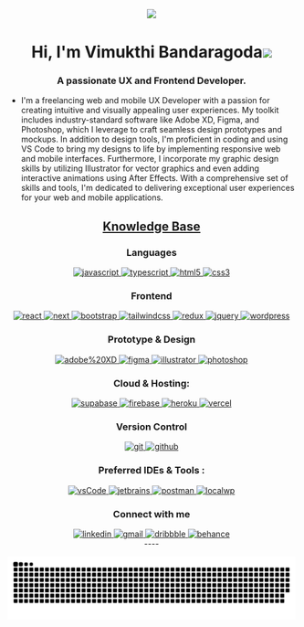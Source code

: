 <p align="center">
  <img
    style="width: 8rem; height: auto"
    src="https://cdn.dribbble.com/users/1787323/screenshots/10091971/media/d43c019bfeff34be8816481e843ea8c1.png"
  />
</p>

<h1 align="center">
  Hi, I'm Vimukthi Bandaragoda<img
    width="30px"
    src="https://raw.githubusercontent.com/iampavangandhi/iampavangandhi/master/gifs/Hi.gif"
  />
</h1>
<h3 font-size="20" align="center">A passionate UX and Frontend Developer.</h3>

- I'm a freelancing web and mobile UX Developer with a passion for creating intuitive and visually appealing user experiences. My toolkit includes industry-standard software like Adobe XD, Figma, and Photoshop, which I leverage to craft seamless design prototypes and mockups. In addition to design tools, I'm proficient in coding and using VS Code to bring my designs to life by implementing responsive web and mobile interfaces. Furthermore, I incorporate my graphic design skills by utilizing Illustrator for vector graphics and even adding interactive animations using After Effects. With a comprehensive set of skills and tools, I'm dedicated to delivering exceptional user experiences for your web and mobile applications.

<h2 align="center">
  <u><b>Knowledge Base</b></u>
</h2>

<h3 align="center">Languages</h3>
<p align="center">
  <a
    href="https://developer.mozilla.org/en-US/docs/Web/JavaScript"
    target="_blank"
  >
    <img
      src="https://img.shields.io/badge/Javascript-F7DF1E.svg?style=for-the-badge&logo=javascript&logoColor=black"
      alt="javascript"
    />
  </a>
  <a href="https://www.typescriptlang.org/" target="_blank">
    <img
      src="https://img.shields.io/badge/typescript-3178C6.svg?style=for-the-badge&logo=typescript&logoColor=white"
      alt="typescript"
    />
  </a>
  <a href="https://www.w3.org/html/" target="_blank">
    <img
      src="https://img.shields.io/badge/html-E34F26.svg?style=for-the-badge&logo=html5&logoColor=white"
      alt="html5"
    />
  </a>
  <a href="https://www.w3schools.com/css/" target="_blank">
    <img
      src="https://img.shields.io/badge/css-1572B6.svg?style=for-the-badge&logo=css3&logoColor=white"
      alt="css3"
    />
  </a>
</p>

<h3 align="center">Frontend</h3>
<p align="center">
   <a href="https://reactjs.org/" target="_blank">
    <img
      src="https://img.shields.io/badge/reactjs-61DAFB.svg?style=for-the-badge&logo=react&logoColor=black"
      alt="react"
    />
  </a>
   <a href="https://nextjs.org/" target="_blank">
    <img
      src="https://img.shields.io/badge/nextjs-000000.svg?style=for-the-badge&logo=next&logoColor=white"
      alt="next"
    />
  </a>
  <a href="https://getbootstrap.com" target="_blank">
    <img
      src="https://img.shields.io/badge/bootstrap-7952B3.svg?style=for-the-badge&logo=bootstrap&logoColor=white"
      alt="bootstrap"
    />
  </a>
  <a href="https://tailwindcss.com/" target="_blank">
    <img
      src="https://img.shields.io/badge/tailwindcss-07B0CE.svg?style=for-the-badge&logo=tailwindcss&logoColor=white"
      alt="tailwindcss"
    />
  </a>
  <a href="https://redux.js.org" target="_blank">
    <img
      src="https://img.shields.io/badge/redux-764ABC.svg?style=for-the-badge&logo=redux&logoColor=white"
      alt="redux"
    />
  </a>
  <a href="https://jquery.com/" target="_blank">
    <img
      src="https://img.shields.io/badge/jquery-0769AD.svg?style=for-the-badge&logo=jquery&logoColor=white"
      alt="jquery"
    />
  </a>
  <a href="https://wordpress.org/" target="_blank">
    <img
      src="https://img.shields.io/badge/wordpress-3858E9.svg?style=for-the-badge&logo=wordpress&logoColor=white"
      alt="wordpress"
    />
  </a>
</p>

<h3 align="center">Prototype & Design</h3>
<p align="center">
  <a href="https://helpx.adobe.com/xd/get-started.html" target="_blank">
    <img
      src="https://img.shields.io/badge/adobe%20XD-4D093D.svg?style=for-the-badge&logo=adobeXD&logoColor=white"
      alt="adobe%20XD"
    />
  </a>
  <a href="https://www.figma.com/" target="_blank">
    <img
      src="https://img.shields.io/badge/figma-EB5124.svg?style=for-the-badge&logo=figma&logoColor=white"
      alt="figma"
    />
  </a>
  <a href="https://www.adobe.com/products/illustrator.html" target="_blank">
    <img
      src="https://img.shields.io/badge/illustrator-310000.svg?style=for-the-badge&logo=adobeIllustrator&logoColor=FC9800"
      alt="illustrator"
    />
  </a>
  <a href="https://www.adobe.com/products/photoshop.html" target="_blank">
    <img
      src="https://img.shields.io/badge/photoshop-001D34.svg?style=for-the-badge&logo=adobePhotoshop&logoColor=2FA3F7"
      alt="photoshop"
    />
  </a>
</p>

<h3 align="center">Cloud & Hosting:</h3>
<p align="center">
  <a href="https://supabase.com/" target="_blank">
    <img
      src="https://img.shields.io/badge/supabase-3ECF90.svg?style=for-the-badge&logo=supabase&logoColor=white"
      alt="supabase"
    />
  </a>
  <a href="https://firebase.google.com/" target="_blank">
    <img
      src="https://img.shields.io/badge/firebase-FFCA28.svg?style=for-the-badge&logo=firebase&logoColor=black"
      alt="firebase"
    />
  </a>
  <a href="https://heroku.com" target="_blank">
    <img
      src="https://img.shields.io/badge/heroku-430098.svg?style=for-the-badge&logo=heroku&logoColor=white"
      alt="heroku"
    />
  </a>
  <a href="https://vercel.com" target="_blank">
    <img
      src="https://img.shields.io/badge/vercel-000000.svg?style=for-the-badge&logo=vercel&logoColor=white"
      alt="vercel"
    />
  </a>
</p>

<h3 align="center">Version Control</h3>
<p align="center">
  <a href="https://git-scm.com/" target="_blank">
    <img
      src="https://img.shields.io/badge/git-F05032.svg?style=for-the-badge&logo=git&logoColor=white"
      alt="git"
    />
  </a>
  <a href="https://github.com/vbandaragoda" target="_blank">
    <img
      src="https://img.shields.io/badge/github-181717.svg?style=for-the-badge&logo=github&logoColor=white"
      alt="github"
    />
  </a>
</p>

<h3 align="center">Preferred IDEs & Tools :</h3>
<p align="center">
  <a href="https://code.visualstudio.com/" target="_blank">
    <img
      src="https://img.shields.io/badge/vscode-007ACC.svg?style=for-the-badge&logo=visualstudiocode&logoColor=white"
      alt="vsCode"
    />
  </a>
  <a href="https://www.jetbrains.com/" target="_blank">
    <img
      src="https://img.shields.io/badge/jetbrains%20IDE-000000.svg?style=for-the-badge&logo=jetbrains&logoColor=white"
      alt="jetbrains"
    />
  </a>
  <a href="https://postman.com" target="_blank">
    <img
      src="https://img.shields.io/badge/postman-FF6C37.svg?style=for-the-badge&logo=postman&logoColor=white"
      alt="postman"
    />
  </a>
  <a href="https://localwp.com/" target="_blank">
    <img
      src="https://img.shields.io/badge/local-51BB7B.svg?style=for-the-badge&logo=local&logoColor=white"
      alt="localwp"
    />
  </a>
</p>



<h3 align="center">Connect with me</h3>

<div style="margin-top: 10px" align="center">
  <div>
    <a href="https://www.linkedin.com/in/vimukthi-bandaragoda-2955641a7/" target="_blank">
      <img
        src="https://img.shields.io/badge/Linked%20In-0A66C2.svg?style=for-the-badge&logo=linkedin&logoColor=white"
        alt="linkedin"
      />
    </a>
    <a href="vimukthi.nelanga@gmail.com" target="_blank">
      <img
        src="https://img.shields.io/badge/gmail-FFFFFF.svg?style=for-the-badge&logo=gmail&logoColor=red"
        alt="gmail"
      />
    </a>
    <a href="https://dribbble.com/nero240" target="_blank">
      <img
        src="https://img.shields.io/badge/Dribbble-EA4C89.svg?style=for-the-badge&logo=dribbble&logoColor=black"
        alt="dribbble"
      />
    </a>
    <a href="https://www.behance.net/vimukthinelanga" target="_blank">
      <img
        src="https://img.shields.io/badge/behance-0749C4.svg?style=for-the-badge&logo=behance&logoColor=white"
        alt="behance"
      />
    </a>
</div>
----

<p align="center">
  <img
    src="https://raw.githubusercontent.com/Elanza-48/Elanza-48/main/resources/img/github-contribution-grid-snake.svg"
    alt="example"
  />
</p>
